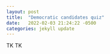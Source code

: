 ```yaml
---
layout: post
title:  "Democratic candidates quiz"
date:   2022-02-03 21:24:22 -0500
categories: jekyll update
---
```



TK TK 

[jekyll-docs]: https://jekyllrb.com/docs/home
[jekyll-gh]:   https://github.com/jekyll/jekyll
[jekyll-talk]: https://talk.jekyllrb.com/
